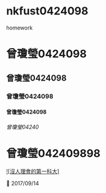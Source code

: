 # nkfust0424098
homework

# 曾瓊瑩0424098
## 曾瓊瑩0424098
### 曾瓊瑩0424098
#### 曾瓊瑩0424098
###### 曾瓊瑩04240
# 曾瓊瑩042409898


[![沒人理會的第一科大]](https://www.youtube.com/watch?v=nvBOGmvvHhk)

:date: 2017/09/14
